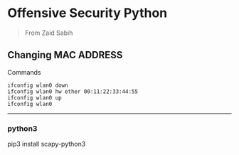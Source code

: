 # Offensive Security Python
> From Zaid Sabih

## Changing MAC ADDRESS
Commands
```
ifconfig wlan0 down
ifconfig wlan0 hw ether 00:11:22:33:44:55
ifconfig wlan0 up
ifconfig wlan0 
```


--- 
### python3

pip3 install scapy-python3
